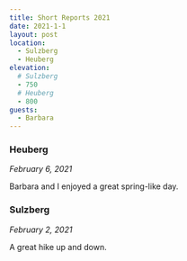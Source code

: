 ```yaml
---
title: Short Reports 2021
date: 2021-1-1
layout: post
location:
  - Sulzberg
  - Heuberg
elevation:
  # Sulzberg
  - 750
  # Heuberg
  - 800
guests:
  - Barbara
---
```


### Heuberg
_February 6, 2021_

Barbara and I enjoyed a great spring-like day.

### Sulzberg
_February 2, 2021_

A great hike up and down.

